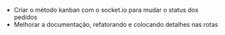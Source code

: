 - Criar o método kanban com o socket.io para mudar o status dos pedidos
- Melhorar a documentação, refatorando e colocando detalhes nas rotas